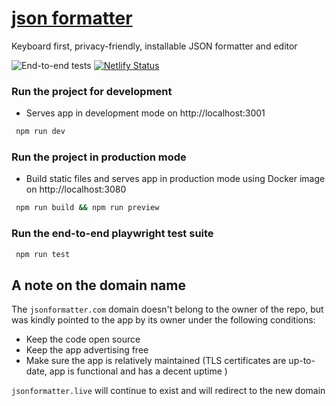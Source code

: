 # [json formatter](https://jsonformatter.com)

Keyboard first, privacy-friendly, installable JSON formatter and editor

![End-to-end tests](https://github.com/alexandrunastase/json-formatter-live/workflows/tests/badge.svg?branch=next)
[![Netlify Status](https://api.netlify.com/api/v1/badges/dec0f7d7-666e-4b01-ab1e-b282a52ab6d5/deploy-status)](https://app.netlify.com/sites/jfl/deploys)

### Run the project for development

- Serves app in development mode on http://localhost:3001

```bash
 npm run dev
```

### Run the project in production mode

- Build static files and serves app in production mode using Docker image on http://localhost:3080

```bash
 npm run build && npm run preview
```

### Run the end-to-end playwright test suite

```bash
 npm run test
```

## A note on the domain name

The `jsonformatter.com` domain doesn't belong to the owner of the repo, but was kindly pointed to the app by its owner
under the following conditions:

- Keep the code open source
- Keep the app advertising free
- Make sure the app is relatively maintained (TLS certificates are up-to-date, app is functional and has a decent
  uptime )

`jsonformatter.live` will continue to exist and will redirect to the new domain
